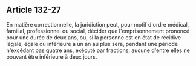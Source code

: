 Article 132-27
----
En matière correctionnelle, la juridiction peut, pour motif d'ordre médical,
familial, professionnel ou social, décider que l'emprisonnement prononcé pour
une durée de deux ans, ou, si la personne est en état de récidive légale, égale
ou inférieure à un an au plus sera, pendant une période n'excédant pas quatre
ans, exécuté par fractions, aucune d'entre elles ne pouvant être inférieure à
deux jours.
